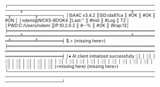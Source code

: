 ┌──────────────────────────────────────────────────────╥────────────────────────────────────╥────────╥────────╥────────┐
│ISAAC v3.4.2                                          ║SID:ida87ca                         ║ #OK    ║ #OK    ║ #ON    │
│ndemi@NICKS-BOOK4                                     ║Last:''                             ║ #hist  ║ #Log   ║ T2     │
│PWD:C:/Users/ndemi                                    ║IP:10.2.0.2                         ║ #--%   ║ #OK    ║ Wrap:12│
╞══════════════════════════════════════════════════════╩════════════════════════════════════╩════════╩════════╩════════╡
$.>                                                                                                     (missing here>)
╞══════════════════════════════════════════════════════════════════════════════════════════════════════════════════════╡
│♦ AI client initialized successfully                                                                                 ░│
│                                                                                                                     ░│
│                                                                                                                     ░│
│                                                                                                                     ░│
│                                                                                                                     ░│
│                                                                                                                     ░│
│                                                                                                                     ░│
│                                                                                                                     ░│
│                                                                                                                     ░│
│                                                                                                                     ░│
│                                                                                                                     ░│
│                                                                                                                     ░│
│                                                                                                                     ░│
│                                                                                                                     ░│
│                                                                                                                     ░│
│                                                                                                                     ░│
│                                                                                                                     ░│
│                                                                                                                     ░│
│                                                                                                                     ░│
│                                                                                                                     ░│
│                                                                                                                     ░│
 (<missing here)                                                                                        (missing here>)
└──────────────────────────────────────────────────────────────────────────────────────────────────────────────────────┘